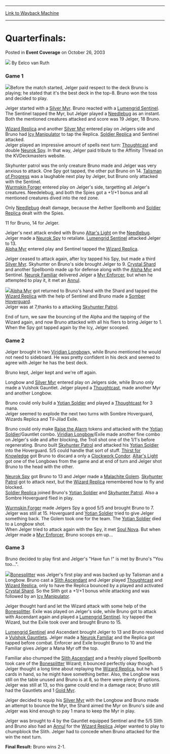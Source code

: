 
---
[Link to Wayback Machine](https://web.archive.org/web/20171029055920/https://magic.wizards.com/en/articles/archive/event-coverage/quarterfinals-2003-10-26-3)

[_metadata_:author]:- "Eelco van Ruth"
[_metadata_:description]:- "Game 1Before the match started, Jelger paid respect to the deck Bruno is playing; he stated that it's the best deck in the top-8. Bruno won the toss and decided to play."
[_metadata_:generator]:- "Drupal 7 (http://drupal.org)"
[_metadata_:node]:- "779101"
[_metadata_:publish_date]:- "2003-10-26"
[_metadata_:source]:- "div-main-content"
[_metadata_:title]:- "Quarterfinals:"
[_metadata_:wayback_capture_timestamp]:- "2017-10-29 05:59:20"
[_metadata_:wayback_raw_url]:- "https://web.archive.org/web/20171029055920id_/https://magic.wizards.com/en/articles/archive/event-coverage/quarterfinals-2003-10-26-3"
[_metadata_:wayback_url]:- "https://magic.wizards.com/en/articles/archive/event-coverage/quarterfinals-2003-10-26-3"
---


Quarterfinals:
==============



 Posted in **Event Coverage**
 on October 26, 2003 






![](https://media.magic.wizards.com/styles/auth_small/public/generic-avatar-150_98.png)
By Eelco van Ruth











### Game 1

![](https://media.magic.wizards.com/image_legacy_migration/sideboard/images/gplyo03/a826.jpg)Before the match started, Jelger paid respect to the deck Bruno is playing; he stated that it's the best deck in the top-8. Bruno won the toss and decided to play.

Jelger started with a [Silver Myr](http://gatherer.wizards.com/Pages/Card/Details.aspx?name=Silver+Myr). Bruno reacted with a [Lumengrid Sentinel](http://gatherer.wizards.com/Pages/Card/Details.aspx?name=Lumengrid+Sentinel). The Sentinel tapped the Myr, but Jelger played a [Needlebug](http://gatherer.wizards.com/Pages/Card/Details.aspx?name=Needlebug) as an instant. Both the mentioned creatures attacked and score was 19 Jelger, 18 Bruno.

[Wizard Replica](http://gatherer.wizards.com/Pages/Card/Details.aspx?name=Wizard+Replica) and another [Silver Myr](http://gatherer.wizards.com/Pages/Card/Details.aspx?name=Silver+Myr) entered play on Jelgers side and Bruno had [Icy Manipulator](http://gatherer.wizards.com/Pages/Card/Details.aspx?name=Icy+Manipulator) to tap the Replica. [Soldier Replica](http://gatherer.wizards.com/Pages/Card/Details.aspx?name=Soldier+Replica) and Sentinel attacked.  
 Jelger played an impressive amount of spells next turn: [Thoughtcast](http://gatherer.wizards.com/Pages/Card/Details.aspx?name=Thoughtcast) and double [Neurok Spy](http://gatherer.wizards.com/Pages/Card/Details.aspx?name=Neurok+Spy). In that way, Jelger paid tribute to the Affinity Thread on the KVDeckmasters website.

Skyhunter patrol was the only creature Bruno made and Jelger was very anxious to attack. One Spy got tapped, the other put Bruno on 14. [Talisman of Progress](http://gatherer.wizards.com/Pages/Card/Details.aspx?name=Talisman+of+Progress) was a laughable next play by Jelger, but Bruno only attacked with the Sentinel.  
[Wurmskin Forger](http://gatherer.wizards.com/Pages/Card/Details.aspx?name=Wurmskin+Forger) entered play on Jelger's side, targetting all Jelger's creatures. Needelebug, and both the Spies got a +1/+1 bonus and all mentioned creatures dived into the red zone.

Only [Needlebug](http://gatherer.wizards.com/Pages/Card/Details.aspx?name=Needlebug) dealt damage, because the Aether Spellbomb and [Soldier Replica](http://gatherer.wizards.com/Pages/Card/Details.aspx?name=Soldier+Replica) dealt with the Spies.

11 for Bruno, 14 for Jelger.

Jelger's next attack ended with Bruno [Altar's Light](http://gatherer.wizards.com/Pages/Card/Details.aspx?name=Altar%27s+Light) on the [Needlebug](http://gatherer.wizards.com/Pages/Card/Details.aspx?name=Needlebug). Jelger made a [Neurok Spy](http://gatherer.wizards.com/Pages/Card/Details.aspx?name=Neurok+Spy) to retaliate. [Lumengrid Sentinel](http://gatherer.wizards.com/Pages/Card/Details.aspx?name=Lumengrid+Sentinel) attacked Jelger to 13.  
[Alpha Myr](http://gatherer.wizards.com/Pages/Card/Details.aspx?name=Alpha+Myr) entered play and Sentinel tapped the [Wizard Replica](http://gatherer.wizards.com/Pages/Card/Details.aspx?name=Wizard+Replica).

Jelger ceased to attack again, after Icy tapped his Spy, but made a third [Silver Myr](http://gatherer.wizards.com/Pages/Card/Details.aspx?name=Silver+Myr). Skyhunter on Bruno's side brought Jelger to 9. [Crystal Shard](http://gatherer.wizards.com/Pages/Card/Details.aspx?name=Crystal+Shard) and another Spellbomb made up for defense along with the [Alpha Myr](http://gatherer.wizards.com/Pages/Card/Details.aspx?name=Alpha+Myr) and Sentinel. [Neurok Familiar](http://gatherer.wizards.com/Pages/Card/Details.aspx?name=Neurok+Familiar) delivered Jelger a [Myr Enforcer](http://gatherer.wizards.com/Pages/Card/Details.aspx?name=Myr+Enforcer), but when he attempted to play it, it met an [Annul](http://gatherer.wizards.com/Pages/Card/Details.aspx?name=Annul).

![](https://media.magic.wizards.com/image_legacy_migration/sideboard/images/gplyo03/a827.jpg)[Alpha Myr](http://gatherer.wizards.com/Pages/Card/Details.aspx?name=Alpha+Myr) got returned to Bruno's hand with the Shard and tapped the [Wizard Replica](http://gatherer.wizards.com/Pages/Card/Details.aspx?name=Wizard+Replica) with the help of Sentinel and Bruno made a [Somber Hoverguard](http://gatherer.wizards.com/Pages/Card/Details.aspx?name=Somber+Hoverguard).  
 Jelger was at 7,thanks to a attacking [Skyhunter Patrol](http://gatherer.wizards.com/Pages/Card/Details.aspx?name=Skyhunter+Patrol). 

End of turn, we saw the bouncing of the Alpha and the tapping of the Wizard again, and now Bruno attacked with all his fliers to bring Jelger to 1.  
 When the Spy got tapped again by the Icy, Jelger scooped.

### Game 2

Jelger brought in two [Viridian Longbow](http://gatherer.wizards.com/Pages/Card/Details.aspx?name=Viridian+Longbow)s, while Bruno mentioned he would not need to sideboard. He was pretty confident in his deck and seemed to agree with Jelger he has the best deck.

Bruno kept, Jelger kept and we're off again.

Longbow and [Silver Myr](http://gatherer.wizards.com/Pages/Card/Details.aspx?name=Silver+Myr) entered play on Jelgers side, while Bruno only made a Vulshok Gauntlet. Jelger played a [Thoughtcast](http://gatherer.wizards.com/Pages/Card/Details.aspx?name=Thoughtcast), made another Myr and another Longbow.

Bruno could only build a [Yotian Soldier](http://gatherer.wizards.com/Pages/Card/Details.aspx?name=Yotian+Soldier) and played a [Thoughtcast](http://gatherer.wizards.com/Pages/Card/Details.aspx?name=Thoughtcast) for 3 mana.  
 Jelger seemed to explode the next two turns with Sombre Hoverguard, Wizards Replica and Til-Jilad Exile.

Bruno could only make [Raise the Alarm](http://gatherer.wizards.com/Pages/Card/Details.aspx?name=Raise+the+Alarm) tokens and attacked with the [Yotian Soldier](http://gatherer.wizards.com/Pages/Card/Details.aspx?name=Yotian+Soldier)/Gauntlet combo. [Viridian Longbow](http://gatherer.wizards.com/Pages/Card/Details.aspx?name=Viridian+Longbow)/Exile made another fine combo on Jelger's side and after blocking, the Troll shot one of the 1/1's before regenerating. Bruno built [Skyhunter Patrol](http://gatherer.wizards.com/Pages/Card/Details.aspx?name=Skyhunter+Patrol) and attacked his [Yotian Soldier](http://gatherer.wizards.com/Pages/Card/Details.aspx?name=Yotian+Soldier) into the Hoverguard. 5/5 could handle that sort of stuff. [Thirst for Knowledge](http://gatherer.wizards.com/Pages/Card/Details.aspx?name=Thirst+for+Knowledge) got Bruno to discard a only a [Clockwork Condor](http://gatherer.wizards.com/Pages/Card/Details.aspx?name=Clockwork+Condor). [Altar's Light](http://gatherer.wizards.com/Pages/Card/Details.aspx?name=Altar%27s+Light) got one of the Longbows from the game and at end of turn and Jelger shot Bruno to the head with the other.

[Neurok Spy](http://gatherer.wizards.com/Pages/Card/Details.aspx?name=Neurok+Spy) got Bruno to 13 and Jelger made a [Malachite Golem](http://gatherer.wizards.com/Pages/Card/Details.aspx?name=Malachite+Golem). [Skyhunter Patrol](http://gatherer.wizards.com/Pages/Card/Details.aspx?name=Skyhunter+Patrol) got to attack next, but the [Wizard Replica](http://gatherer.wizards.com/Pages/Card/Details.aspx?name=Wizard+Replica) remembered how to fly and blocked.  
[Soldier Replica](http://gatherer.wizards.com/Pages/Card/Details.aspx?name=Soldier+Replica) joined Bruno's [Yotian Soldier](http://gatherer.wizards.com/Pages/Card/Details.aspx?name=Yotian+Soldier) and [Skyhunter Patrol](http://gatherer.wizards.com/Pages/Card/Details.aspx?name=Skyhunter+Patrol). Also a Sombre Hoverguard flied in play.

[Wurmskin Forger](http://gatherer.wizards.com/Pages/Card/Details.aspx?name=Wurmskin+Forger) made Jelgers Spy a good 5/5 and brought Bruno to 7. Jelger was still at 15. Hoverguard and [Yotian Soldier](http://gatherer.wizards.com/Pages/Card/Details.aspx?name=Yotian+Soldier) tried to give Jelger something back. The Golem took one for the team. The [Yotian Soldier](http://gatherer.wizards.com/Pages/Card/Details.aspx?name=Yotian+Soldier) died to a Longbow shot.  
 When Jelger tried to attack again with the Spy, it met [Soul Nova](http://gatherer.wizards.com/Pages/Card/Details.aspx?name=Soul+Nova). But when Jelger made a [Myr Enforcer](http://gatherer.wizards.com/Pages/Card/Details.aspx?name=Myr+Enforcer), Bruno scoops em up...

### Game 3

Bruno decided to play first and Jelger's "Have fun !" is met by Bruno's "You too...".

![](https://media.magic.wizards.com/image_legacy_migration/sideboard/images/gplyo03/a828.jpg)[Bonesplitter](http://gatherer.wizards.com/Pages/Card/Details.aspx?name=Bonesplitter) was Jelger's first play and was backed up by Talisman and a Longbow. Bruno cast a [Slith Ascendant](http://gatherer.wizards.com/Pages/Card/Details.aspx?name=Slith+Ascendant) and Jelger played [Thoughtcast](http://gatherer.wizards.com/Pages/Card/Details.aspx?name=Thoughtcast) and [Wizard Replica](http://gatherer.wizards.com/Pages/Card/Details.aspx?name=Wizard+Replica), only to have the Replica bounced by a played and activated [Crystal Shard](http://gatherer.wizards.com/Pages/Card/Details.aspx?name=Crystal+Shard). So the Slith got a +1/+1 bonus while attacking and was followed by an [Icy Manipulator](http://gatherer.wizards.com/Pages/Card/Details.aspx?name=Icy+Manipulator).

Jelger thought hard and let the Wizard attack with some help of the [Bonesplitter](http://gatherer.wizards.com/Pages/Card/Details.aspx?name=Bonesplitter). Exile was played on Jelger's side, while Bruno got to attack with Ascendant again and played a [Lumengrid Sentinel](http://gatherer.wizards.com/Pages/Card/Details.aspx?name=Lumengrid+Sentinel). Icy tapped the Wizard, but the Exile took over and brought Bruno to 15.

[Lumengrid Sentinel](http://gatherer.wizards.com/Pages/Card/Details.aspx?name=Lumengrid+Sentinel) and Ascendant brought Jelger to 13 and Bruno resolved a [Vulshok Gauntlets](http://gatherer.wizards.com/Pages/Card/Details.aspx?name=Vulshok+Gauntlets). Jelger made a [Neurok Familiar](http://gatherer.wizards.com/Pages/Card/Details.aspx?name=Neurok+Familiar) and the Replica got tapped before combat. Enforcer and Exile brought Bruno to 10 and the Familiar gives Jelger a Mana Myr off the top.

Familiar also chumped the [Slith Ascendant](http://gatherer.wizards.com/Pages/Card/Details.aspx?name=Slith+Ascendant) and a freshly played Spellbomb took care of the [Bonesplitter](http://gatherer.wizards.com/Pages/Card/Details.aspx?name=Bonesplitter) Wizard; it bounced perfectly okay though.  
 Jelger thought a long time about replaying the [Wizard Replica](http://gatherer.wizards.com/Pages/Card/Details.aspx?name=Wizard+Replica), but he had 5 cards in hand, so he might have something better. Also, the Longbow was still on the table unused and Bruno is at 8, so there were plenty of options. Jelger was still at 13, so this game could end in a damage race; Bruno still had the Gauntlets and 1 [Gold Myr](http://gatherer.wizards.com/Pages/Card/Details.aspx?name=Gold+Myr).

Jelger decided to equip his [Silver Myr](http://gatherer.wizards.com/Pages/Card/Details.aspx?name=Silver+Myr) with the Longbow and Bruno made an attempt to bounce the Myr, the Shard aimed the Myr on Bruno's side and Jelger was kind enough to pay 1 mana to keep the Myr in play.

Jelger was brought to 4 by the Gauntlet equipped Sentinel and the 5/5 Slith and Bruno also had an [Annul](http://gatherer.wizards.com/Pages/Card/Details.aspx?name=Annul) for the [Wizard Replica](http://gatherer.wizards.com/Pages/Card/Details.aspx?name=Wizard+Replica) Jelger wanted to play to chumpblock the Slith. Jelger had to concede when Bruno attacked for the win the next turn.

**Final Result:** Bruno wins 2-1.







